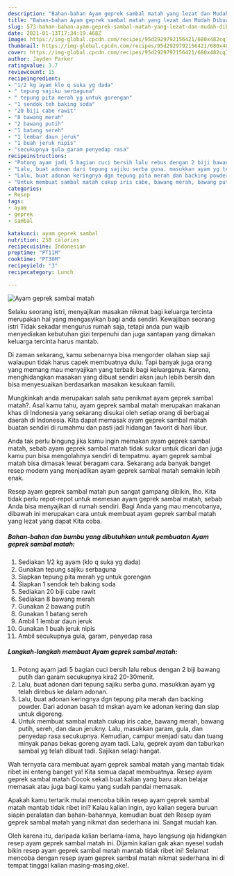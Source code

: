 ```yaml
---
description: "Bahan-bahan Ayam geprek sambal matah yang lezat dan Mudah Dibuat"
title: "Bahan-bahan Ayam geprek sambal matah yang lezat dan Mudah Dibuat"
slug: 573-bahan-bahan-ayam-geprek-sambal-matah-yang-lezat-dan-mudah-dibuat
date: 2021-01-13T17:34:19.468Z
image: https://img-global.cpcdn.com/recipes/95d2929792156421/680x482cq70/ayam-geprek-sambal-matah-foto-resep-utama.jpg
thumbnail: https://img-global.cpcdn.com/recipes/95d2929792156421/680x482cq70/ayam-geprek-sambal-matah-foto-resep-utama.jpg
cover: https://img-global.cpcdn.com/recipes/95d2929792156421/680x482cq70/ayam-geprek-sambal-matah-foto-resep-utama.jpg
author: Jayden Parker
ratingvalue: 3.7
reviewcount: 15
recipeingredient:
- "1/2 kg ayam klo q suka yg dada"
- " tepung sajiku serbaguna"
- " tepung pita merah yg untuk gorengan"
- "1 sendok teh baking soda"
- "20 biji cabe rawit"
- "8 bawang merah"
- "2 bawang putih"
- "1 batang sereh"
- "1 lembar daun jeruk"
- "1 buah jeruk nipis"
- "secukupnya gula garam penyedap rasa"
recipeinstructions:
- "Potong ayam jadi 5 bagian cuci bersih lalu rebus dengan 2 biji bawang putih dan garam secukupnya kira2 20-30menit."
- "Lalu, buat adonan dari tepung sajiku serba guna. masukkan ayam yg telah direbus ke dalam adonan."
- "Lalu, buat adonan keringnya dgn tepung pita merah dan backing powder. Dari adonan basah td mskan ayam ke adonan kering dan siap untuk digoreng."
- "Untuk membuat sambal matah cukup iris cabe, bawang merah, bawang putih, sereh, dan daun jerukny. Lalu, masukkan garam, gula, dan penyedap rasa secukupnya. Kemudian, campur menjadi satu dan tuang minyak panas bekas goreng ayam tadi. Lalu, geprek ayam dan taburkan sambal yg telah dibuat tadi. Sajikan selagi hangat."
categories:
- Resep
tags:
- ayam
- geprek
- sambal

katakunci: ayam geprek sambal 
nutrition: 258 calories
recipecuisine: Indonesian
preptime: "PT11M"
cooktime: "PT30M"
recipeyield: "3"
recipecategory: Lunch

---
```



![Ayam geprek sambal matah](https://img-global.cpcdn.com/recipes/95d2929792156421/680x482cq70/ayam-geprek-sambal-matah-foto-resep-utama.jpg)

Selaku seorang istri, menyajikan masakan nikmat bagi keluarga tercinta merupakan hal yang mengasyikan bagi anda sendiri. Kewajiban seorang istri Tidak sekadar mengurus rumah saja, tetapi anda pun wajib menyediakan kebutuhan gizi terpenuhi dan juga santapan yang dimakan keluarga tercinta harus mantab.

Di zaman  sekarang, kamu sebenarnya bisa mengorder olahan siap saji walaupun tidak harus capek membuatnya dulu. Tapi banyak juga orang yang memang mau menyajikan yang terbaik bagi keluarganya. Karena, menghidangkan masakan yang dibuat sendiri akan jauh lebih bersih dan bisa menyesuaikan berdasarkan masakan kesukaan famili. 



Mungkinkah anda merupakan salah satu penikmat ayam geprek sambal matah?. Asal kamu tahu, ayam geprek sambal matah merupakan makanan khas di Indonesia yang sekarang disukai oleh setiap orang di berbagai daerah di Indonesia. Kita dapat memasak ayam geprek sambal matah buatan sendiri di rumahmu dan pasti jadi hidangan favorit di hari libur.

Anda tak perlu bingung jika kamu ingin memakan ayam geprek sambal matah, sebab ayam geprek sambal matah tidak sukar untuk dicari dan juga kamu pun bisa mengolahnya sendiri di tempatmu. ayam geprek sambal matah bisa dimasak lewat beragam cara. Sekarang ada banyak banget resep modern yang menjadikan ayam geprek sambal matah semakin lebih enak.

Resep ayam geprek sambal matah pun sangat gampang dibikin, lho. Kita tidak perlu repot-repot untuk memesan ayam geprek sambal matah, sebab Anda bisa menyajikan di rumah sendiri. Bagi Anda yang mau mencobanya, dibawah ini merupakan cara untuk membuat ayam geprek sambal matah yang lezat yang dapat Kita coba.

<!--inarticleads1-->

##### Bahan-bahan dan bumbu yang dibutuhkan untuk pembuatan Ayam geprek sambal matah:

1. Sediakan 1/2 kg ayam (klo q suka yg dada)
1. Gunakan  tepung sajiku serbaguna
1. Siapkan  tepung pita merah yg untuk gorengan
1. Siapkan 1 sendok teh baking soda
1. Sediakan 20 biji cabe rawit
1. Sediakan 8 bawang merah
1. Gunakan 2 bawang putih
1. Gunakan 1 batang sereh
1. Ambil 1 lembar daun jeruk
1. Gunakan 1 buah jeruk nipis
1. Ambil secukupnya gula, garam, penyedap rasa




<!--inarticleads2-->

##### Langkah-langkah membuat Ayam geprek sambal matah:

1. Potong ayam jadi 5 bagian cuci bersih lalu rebus dengan 2 biji bawang putih dan garam secukupnya kira2 20-30menit.
1. Lalu, buat adonan dari tepung sajiku serba guna. masukkan ayam yg telah direbus ke dalam adonan.
1. Lalu, buat adonan keringnya dgn tepung pita merah dan backing powder. Dari adonan basah td mskan ayam ke adonan kering dan siap untuk digoreng.
1. Untuk membuat sambal matah cukup iris cabe, bawang merah, bawang putih, sereh, dan daun jerukny. Lalu, masukkan garam, gula, dan penyedap rasa secukupnya. Kemudian, campur menjadi satu dan tuang minyak panas bekas goreng ayam tadi. Lalu, geprek ayam dan taburkan sambal yg telah dibuat tadi. Sajikan selagi hangat.




Wah ternyata cara membuat ayam geprek sambal matah yang mantab tidak ribet ini enteng banget ya! Kita semua dapat membuatnya. Resep ayam geprek sambal matah Cocok sekali buat kalian yang baru akan belajar memasak atau juga bagi kamu yang sudah pandai memasak.

Apakah kamu tertarik mulai mencoba bikin resep ayam geprek sambal matah mantab tidak ribet ini? Kalau kalian ingin, ayo kalian segera buruan siapin peralatan dan bahan-bahannya, kemudian buat deh Resep ayam geprek sambal matah yang nikmat dan sederhana ini. Sangat mudah kan. 

Oleh karena itu, daripada kalian berlama-lama, hayo langsung aja hidangkan resep ayam geprek sambal matah ini. Dijamin kalian gak akan nyesel sudah bikin resep ayam geprek sambal matah mantab tidak ribet ini! Selamat mencoba dengan resep ayam geprek sambal matah nikmat sederhana ini di tempat tinggal kalian masing-masing,oke!.

